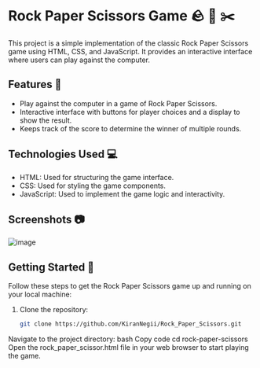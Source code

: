 # Rock Paper Scissors Game 🪨 📄 ✂️

This project is a simple implementation of the classic Rock Paper Scissors game using HTML, CSS, and JavaScript. It provides an interactive interface where users can play against the computer.

## Features 🌟

- Play against the computer in a game of Rock Paper Scissors.
- Interactive interface with buttons for player choices and a display to show the result.
- Keeps track of the score to determine the winner of multiple rounds.

## Technologies Used 💻

- HTML: Used for structuring the game interface.
- CSS: Used for styling the game components.
- JavaScript: Used to implement the game logic and interactivity.

## Screenshots 📷

<!-- Include screenshots of your application here -->
![image](https://github.com/KiranNegii/Rock_Paper_Scissors/assets/163193047/9d54c57a-cfb5-4fdd-8a18-568adc34c811)


## Getting Started 🚀

Follow these steps to get the Rock Paper Scissors game up and running on your local machine:

1. Clone the repository:
   ```bash
   git clone https://github.com/KiranNegii/Rock_Paper_Scissors.git
Navigate to the project directory:
bash
Copy code
cd rock-paper-scissors
Open the rock_paper_scissor.html file in your web browser to start playing the game.
